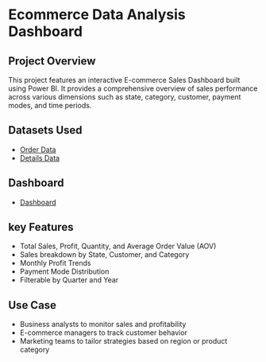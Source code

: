 # Ecommerce Data Analysis Dashboard
## Project Overview
This project features an interactive E-commerce Sales Dashboard built using Power BI. It provides a comprehensive overview of sales performance across various dimensions such as state, category, customer, payment modes, and time periods.

## Datasets Used
- <a href="https://github.com/YuviPawar02/Data-Analysis-Dashboard/blob/main/README.md">Order Data</a>
- <a href="https://github.com/YuviPawar02/Data-Analysis-Dashboard/blob/main/Details.csv">Details Data</a>

## Dashboard
- <a href="https://github.com/YuviPawar02/Data-Analysis-Dashboard/blob/main/Screenshot%202025-05-24%20093258.jpg">Dashboard</a>

## key Features
- Total Sales, Profit, Quantity, and Average Order Value (AOV)
- Sales breakdown by State, Customer, and Category
- Monthly Profit Trends
- Payment Mode Distribution
- Filterable by Quarter and Year

## Use Case
- Business analysts to monitor sales and profitability
- E-commerce managers to track customer behavior
- Marketing teams to tailor strategies based on region or product category
